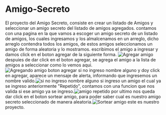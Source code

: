 # Amigo-Secreto
El proyecto del Amigo Secreto, consiste en crear un listado de Amigos y seleccionar un amigo secreto del listado de amigos agregados.
contamos con una pagina en la que vamos a escoger un amigo secreto de un listado de amigos, los cuales ingresamos y los almalcenamos en un arreglo, dicho arreglo contendra todos los amigos, de estos amigos seleccionamos un amigo de forma aleatoria y lo mostramos.
escribimos el amigo a ingresar y damos click en el boton agregar de la siguiente forma.
![Agregar amigo](https://github.com/user-attachments/assets/cb9c7be0-4774-481f-b968-854a8be7c557) 
despuies de dar click en el boton agregar, se agrega el amigo a la lista de amigos a seleccionar como lo vemos aqui.![Agregando amigo boton agregar](https://github.com/user-attachments/assets/3b574a34-d2c7-45cb-8d9b-5cc44a65ddb2)
si no ingreso nombre alguno y doy click en agregar, aparece un mensaje de alerta, informando que ingresemos un nombre valido.![si no ingreso nombre alguno](https://github.com/user-attachments/assets/144a5820-11c0-45f1-916a-0a01db4087e8)
si ingreso un amigo el cual ya se ingreso anteriormente "Repetido", contamos con una funcion que nos valida si ese amigo ya se ingreso.![amigo repetido](https://github.com/user-attachments/assets/2150e079-cd43-4dc6-a17c-04a176378d50)
por ultimo nos queda dar click en el boton sortear amigo, para poder saber cual es nuestro amigo secreto seleccionado de manera aleatoria.![Sortear amigo](https://github.com/user-attachments/assets/a7542491-1917-48cc-b132-3363e9b68360)
este es nuestro proyecto.
